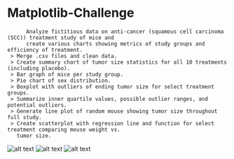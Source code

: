 # Matplotlib-Challenge
          Analyze fictitious data on anti-cancer (squamous cell carcinoma (SCC)) treatment study of mice and
          create various charts showing metrics of study groups and efficiency of treatment.
     > Merge .csv files and clean data.
     > Create summary chart of tumor size statistics for all 10 treatments (including placebo).
     > Bar graph of mice per study group.
     > Pie chart of sex distribution.
     > Boxplot with outliers of ending tumor size for select treatment groups.
     > Summarize inner quartile values, possible outlier ranges, and potential outliers.
     > Generate line plot of random mouse showing tumor size throughout full study.
     > Create scatterplot with regression line and function for select treatment comparing mouse weight vs. 
       tumor size.  

![alt text](https://github.com/dougbhigh/Matplotlib-Challenge/blob/master/Pymaceuticals/images/scatter2.png)
![alt text](https://github.com/dougbhigh/Matplotlib-Challenge/blob/master/Pymaceuticals/images/boxPlot.png)
![alt text](https://github.com/dougbhigh/Matplotlib-Challenge/blob/master/Pymaceuticals/images/linePlot.png)